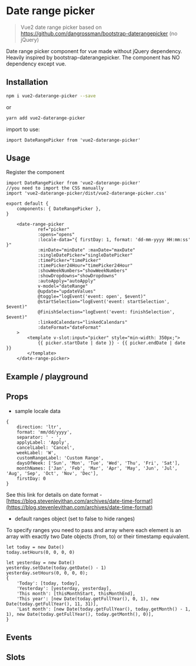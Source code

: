 # Date range picker

> Vue2 date range picker based on https://github.com/dangrossman/bootstrap-daterangepicker (no jQuery)

Date range picker component for vue made without jQuery dependency. Heavily inspired by bootstrap-daterangepicker.
The component has NO dependency except vue.


## Installation

```sh
npm i vue2-daterange-picker --save
```

or

```sh
yarn add vue2-daterange-picker
```

import to use:

```JS
import DateRangePicker from 'vue2-daterange-picker'
```

## Usage

Register the component
```JS
import DateRangePicker from 'vue2-daterange-picker'
//you need to import the CSS manually
import 'vue2-daterange-picker/dist/vue2-daterange-picker.css'

export default {
    components: { DateRangePicker },
}
```

```vue
    <date-range-picker
            ref="picker"
            :opens="opens"
            :locale-data="{ firstDay: 1, format: 'dd-mm-yyyy HH:mm:ss' }"
            :minDate="minDate" :maxDate="maxDate"
            :singleDatePicker="singleDatePicker"
            :timePicker="timePicker"
            :timePicker24Hour="timePicker24Hour"
            :showWeekNumbers="showWeekNumbers"
            :showDropdowns="showDropdowns"
            :autoApply="autoApply"
            v-model="dateRange"
            @update="updateValues"
            @toggle="logEvent('event: open', $event)"
            @startSelection="logEvent('event: startSelection', $event)"
            @finishSelection="logEvent('event: finishSelection', $event)"
            :linkedCalendars="linkedCalendars"
            :dateFormat="dateFormat"
    >
        <template v-slot:input="picker" style="min-width: 350px;">
            {{ picker.startDate | date }} - {{ picker.endDate | date }}
        </template>
    </date-range-picker>
```

## Example / playground

<demo />

## Props

<component-props component="DateRangePicker"/>

* sample locale data
```JS
{
    direction: 'ltr',
    format: 'mm/dd/yyyy',
    separator: ' - ',
    applyLabel: 'Apply',
    cancelLabel: 'Cancel',
    weekLabel: 'W',
    customRangeLabel: 'Custom Range',
    daysOfWeek: ['Sun', 'Mon', 'Tue', 'Wed', 'Thu', 'Fri', 'Sat'],
    monthNames: ['Jan', 'Feb', 'Mar', 'Apr', 'May', 'Jun', 'Jul', 'Aug', 'Sep', 'Oct', 'Nov', 'Dec'],
    firstDay: 0
}
```

See this link for details on date format - [https://blog.stevenlevithan.com/archives/date-time-format](https://blog.stevenlevithan.com/archives/date-time-format)

* default ranges object (set to false to hide ranges)

To specify ranges you need to pass and array where each element is an array with exactly two Date objects (from, to) or their timestamp equivalent.
```JS
let today = new Date()
today.setHours(0, 0, 0, 0)

let yesterday = new Date()
yesterday.setDate(today.getDate() - 1)
yesterday.setHours(0, 0, 0, 0);
{
    'Today': [today, today],
    'Yesterday': [yesterday, yesterday],
    'This month': [thisMonthStart, thisMonthEnd],
    'This year': [new Date(today.getFullYear(), 0, 1), new Date(today.getFullYear(), 11, 31)],
    'Last month': [new Date(today.getFullYear(), today.getMonth() - 1, 1), new Date(today.getFullYear(), today.getMonth(), 0)],
}
```

## Events

<component-events component="DateRangePicker"/>

## Slots

<component-slots component="DateRangePicker"/>
